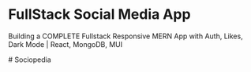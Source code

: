 # FullStack Social Media App

Building a COMPLETE Fullstack Responsive MERN App with Auth, Likes, Dark Mode | React, MongoDB, MUI

#   S o c i o p e d i a 
 
 
